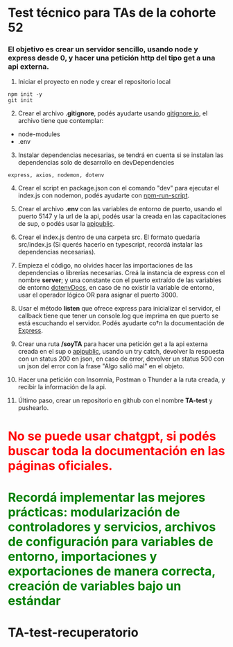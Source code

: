 <!-- @format -->

# Test técnico para TAs de la cohorte 52

### El objetivo es crear un servidor sencillo, usando node y express desde 0, y hacer una petición http del tipo get a una api externa.

1. Iniciar el proyecto en node y crear el repositorio local

```
npm init -y
git init
```

2. Crear el archivo **.gitignore**, podés ayudarte usando [gitignore.io](https://www.toptal.com/developers/gitignore), el archivo tiene que contemplar:

- node-modules
- .env

3. Instalar dependencias necesarias, se tendrá en cuenta si se instalan las dependencias solo de desarrollo en devDependencies

```
express, axios, nodemon, dotenv
```

4. Crear el script en package.json con el comando "dev" para ejecutar el index.js con nodemon, podés ayudarte con [npm-run-script](https://docs.npmjs.com/cli/v10/commands/npm-run-script).

5. Crear el archivo **.env** con las variables de entorno de puerto, usando el puerto 5147 y la url de la api, podés usar la creada en las capacitaciones de sup, o podés usar la [apipublic](https://ajoaquinlizarraga.github.io/apipublic/mydata/people/people.json).

6. Crear el index.js dentro de una carpeta src. El formato quedaría src/index.js (Si querés hacerlo en typescript, recordá instalar las dependencias necesarias).

7. Empieza el código, no olvides hacer las importaciones de las dependencias o librerías necesarias. Creá la instancia de express con el nombre **server**; y una constante con el puerto extraído de las variables de entorno [dotenvDocs](https://www.npmjs.com/package/dotenv), en caso de no existir la variable de entorno, usar el operador lógico OR para asignar el puerto 3000.

8. Usar el método **listen** que ofrece express para inicializar el servidor, el callback tiene que tener un console.log que imprima en que puerto se está escuchando el servidor. Podés ayudarte co†n la documentación de [Express](https://expressjs.com/es/4x/api.html).

9. Crear una ruta **/soyTA** para hacer una petición get a la api externa creada en el sup o [apipublic](https://ajoaquinlizarraga.github.io/apipublic/mydata/people/people.json), usando un try catch, devolver la respuesta con un status 200 en json, en caso de error, devolver un status 500 con un json del error con la frase "Algo salió mal" en el objeto.

10. Hacer una petición con Insomnia, Postman o Thunder a la ruta creada, y recibir la información de la api.

11. Último paso, crear un repositorio en github con el nombre **TA-test** y pushearlo.

# <font color="red">No se puede usar chatgpt, si podés buscar toda la documentación en las páginas oficiales.</font>

# <font color="green">Recordá implementar las mejores prácticas: modularización de controladores y servicios, archivos de configuración para variables de entorno, importaciones y exportaciones de manera correcta, creación de variables bajo un estándar</font>
# TA-test-recuperatorio
